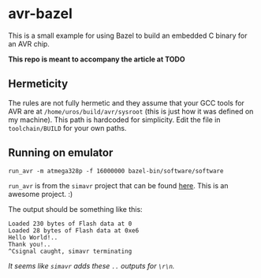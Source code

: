# avr-bazel

This is a small example for using Bazel to build an embedded C binary for an AVR chip.

**This repo is meant to accompany the article at TODO**

## Hermeticity

The rules are not fully hermetic and they assume that your GCC tools for AVR are at `/home/uros/build/avr/sysroot` (this is just how it was defined on my machine). This path is hardcoded for simplicity. Edit the file in `toolchain/BUILD` for your own paths.

## Running on emulator

```
run_avr -m atmega328p -f 16000000 bazel-bin/software/software
```

`run_avr` is from the `simavr` project that can be found [here](https://github.com/buserror/simavr). This is an awesome project. :)

The output should be something like this:

```
Loaded 230 bytes of Flash data at 0
Loaded 28 bytes of Flash data at 0xe6
Hello World!..
Thank you!..
^Csignal caught, simavr terminating
```

*It seems like `simavr` adds these `..` outputs for `\r\n`.*